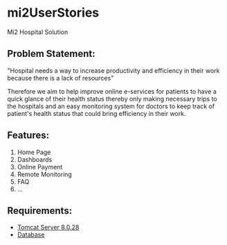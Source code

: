 # mi2UserStories
Mi2 Hospital Solution

## Problem Statement:
"Hospital needs a way to increase productivity and efficiency in their work because there is a lack of resources"

Therefore we aim to help improve online e-services for patients to have a quick glance of their health status thereby only making necessary trips to the hospitals and an easy monitoring system for doctors to keep track of patient's health status that could bring efficiency in their work.

## Features:
1. Home Page
2. Dashboards
3. Online Payment
4. Remote Monitoring
5. FAQ
6. ...

## Requirements:
- [Tomcat Server 8.0.28](https://drive.google.com/a/sit.nyp.edu.sg/file/d/0B-4YH3KnvOTKRmk1QXBrYndjOFE/view?usp=sharing)
- [Database](https://drive.google.com/drive/folders/0B-4YH3KnvOTKNzBVT0Z3Wmp2NG8?usp=sharing)
